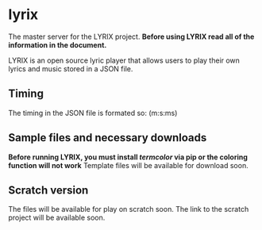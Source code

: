 # lyrix
The master server for the LYRIX project.
**Before using LYRIX read all of the information in the document.**

LYRIX is an open source lyric player that allows users to play their own lyrics and music stored in a JSON file.

## Timing
The timing in the JSON file is formated so: (m:s:ms)

## Sample files and necessary downloads
**Before running LYRIX, you must install *termcolor* via pip or the coloring function will not work**
Template files will be available for download soon. 

## Scratch version
The files will be available for play on scratch soon.
The link to the scratch project will be available soon.
